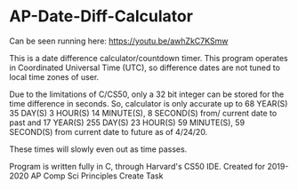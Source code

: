 # AP-Date-Diff-Calculator

Can be seen running here: https://youtu.be/awhZkC7KSmw 

This is a date difference calculator/countdown timer.
This program operates in Coordinated Universal Time (UTC), so difference dates are not tuned to local time zones of user.

Due to the limitations of C/CS50, only a 32 bit integer can be stored for the time difference in seconds.
So, calculator is only accurate up to 68 YEAR(S) 35 DAY(S) 3 HOUR(S) 14 MINUTE(S), 8 SECOND(S) from/
current date to past and 17 YEAR(S) 255 DAY(S) 23 HOUR(S) 59 MINUTE(S), 59 SECOND(S) from current date
to future as of 4/24/20.

These times will slowly even out as time passes.

Program is written fully in C, through Harvard's CS50 IDE. 
Created for 2019-2020 AP Comp Sci Principles Create Task 
